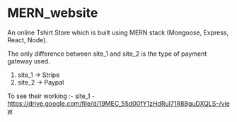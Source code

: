# MERN_website
An online Tshirt Store which is built using MERN stack (Mongoose, Express, React, Node).

The only difference between site_1 and site_2 is the type of payment gateway used.

1) site_1 -> Stripe
2) site_2 -> Paypal

To see their working :-
site_1 - https://drive.google.com/file/d/19MEC_55d00fY1zHdRuI71R88guDXQLS-/view

